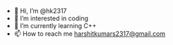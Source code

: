 - 👋 Hi, I’m @hk2317
- 👀 I’m interested in coding
- 🌱 I’m currently learning C++
- 📫 How to reach me harshitkumars2317@gmail.com



